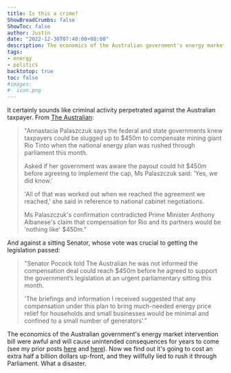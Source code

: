 ```yaml
---
title: Is this a crime?
ShowBreadCrumbs: false
ShowToc: false
author: Justin
date: "2022-12-30T07:40:00+08:00"
description: The economics of the Australian government's energy market intervention bill were awful. Now we find out it's going to cost an extra half a billion dollars up-front, and they willfully lied to rush it through Parliament.
tags:
- energy
- politics
backtotop: true
toc: false
#images:
#- icon.png
---
```


It certainly sounds like criminal activity perpetrated against the Australian taxpayer. From [The Australian](https://www.theaustralian.com.au/nation/politics/leaders-knew-of-450m-rio-compensation-says-annastacia-palaszczuk/news-story/399beb18f69fc502cf9247ded12ce734):

> "Annastacia Palaszczuk says the federal and state governments knew taxpayers could be slugged up to $450m to compensate mining giant Rio Tinto when the national energy plan was rushed through parliament this month.
>
> Asked if her government was aware the payout could hit $450m before agreeing to implement the cap, Ms Palaszczuk said: 'Yes, we did know.'
>
> 'All of that was worked out when we reached the agreement we reached,' she said in reference to national cabinet negotiations.
>
> Ms Palaszczuk's confirmation contradicted Prime Minister Anthony Albanese's claim that compensation for Rio and its partners would be 'nothing like' $450m."

And against a sitting Senator, whose vote was crucial to getting the legislation passed:

> "Senator Pocock told The Australian he was not informed the compensation deal could reach $450m before he agreed to support the government’s legislation at an urgent parliamentary sitting this month.
>
> 'The briefings and information I received suggested that any compensation under this plan to bring much-needed energy price relief for households and small businesses would be minimal and confined to a small number of generators'."

The economics of the Australian government's energy market intervention bill were awful and will cause unintended consequences for years to come (see my prior posts [here](/why-nations-fail/) and [here](/spending-our-way-out-of-inflation/)). Now we find out it's going to cost an extra half a billion dollars up-front, and they willfully lied to rush it through Parliament. What a disaster.